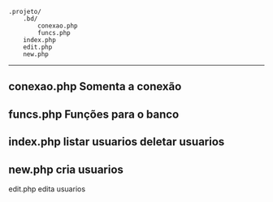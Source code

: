 
```
.projeto/
	.bd/
		conexao.php
		funcs.php
	index.php
	edit.php
	new.php
```
---
conexao.php
Somenta a conexão
---
funcs.php
Funções para o banco
---
index.php
listar usuarios
deletar usuarios
---
new.php
cria usuarios
---
edit.php
edita usuarios